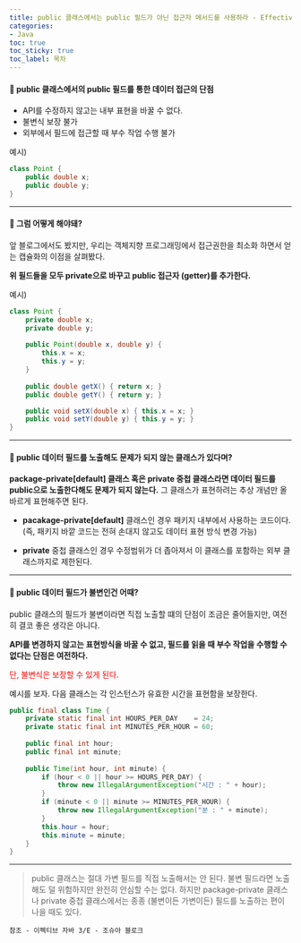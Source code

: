 ```yaml
---
title: public 클래스에서는 public 필드가 아닌 접근자 메서드를 사용하라 - Effective Java[16]
categories:
- Java
toc: true
toc_sticky: true
toc_label: 목차
---
```





#### 🔗 public 클래스에서의 public 필드를 통한 데이터 접근의 단점

* API를 수정하지 않고는 내부 표현을 바꿀 수 없다.
* 불변식 보장 불가
* 외부에서 필드에 접근할 때 부수 작업 수행 불가

예시)

```java
class Point {
	public double x;
    public double y;
}
```



<hr>



#### 🔗 그럼 어떻게 해야돼?

앞 블로그에서도 봤지만, 우리는 객체지향 프로그래밍에서 접근권한을 최소화 하면서 얻는 캡슐화의 이점을 살펴봤다.

**위 필드들을 모두 private으로 바꾸고 public 접근자 (getter)를 추가한다.**

예시)

```java
class Point {
	private double x;
	private double y;
    
    public Point(double x, double y) {
        this.x = x;
        this.y = y;
    }
	
    public double getX() { return x; }
    public double getY() { return y; }

    public void setX(double x) { this.x = x; }
    public void setY(double y) { this.y = y; }
}
```



<hr>


#### 🔗 public 데이터 필드를 노출해도 문제가 되지 않는 클래스가 있다며?

**package-private[default] 클래스 혹은 private 중첩 클래스라면 데이터 필드를 public으로 노출한다해도 문제가 되지 않는다.** 그 클래스가 표현하려는 추상 개념만 올바르게 표현해주면 된다.

* **pacakage-private[default]** 클래스인 경우 패키지 내부에서 사용하는 코드이다. 
  (즉, 패키지 바깥 코드는 전혀 손대지 않고도 데이터 표현 방식 변경 가능)

* **private** 중첩 클래스인 경우 수정범위가 더 좁아져서 이 클래스를 포함하는 외부 클래스까지로 제한된다.



<hr>



#### 🔗 public 데이터 필드가 불변인건 어때?

public 클래스의 필드가 불변이라면 직접 노출할 떄의 단점이 조금은 줄어들지만, 여전히 결코 좋은 생각은 아니다.

**API를 변경하지 않고는 표현방식을 바꿀 수 없고, 필드를 읽을 때 부수 작업을 수행할 수 없다는 단점은 여전하다.**



<span style="color:red;">단, 불변식은 보장할 수 있게 된다. </span>

예시를 보자. 다음 클래스는 각 인스턴스가 유효한 시간을 표현함을 보장한다.

```java
public final class Time {
	private static final int HOURS_PER_DAY    = 24;
    private static final int MINUTES_PER_HOUR = 60;
	
    public final int hour;
    public final int minute;
    
    public Time(int hour, int minute) {
        if (hour < 0 || hour >= HOURS_PER_DAY) {
            throw new IllegalArgumentException("시간 : " + hour);
        }
        if (minute < 0 || minute >= MINUTES_PER_HOUR) {
            throw new IllegalArgumentException("분 : " + minute);
        }
        this.hour = hour;
        this.minute = minute;
    }
}
```





<hr>



> public 클래스는 절대 가변 필드를 직접 노출해서는 안 된다. 불변 필드라면 노출해도 덜 위험하지만 완전히 안심할 수는 없다. 하지만 package-private 클래스나 private 중첩 클래스에서는 종종 (불변이든 가변이든) 필드를 노출하는 편이 나을 때도 있다.







```
참조 - 이펙티브 자바 3/E - 조슈아 블로크
```


